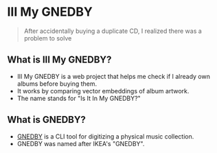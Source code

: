 # III My GNEDBY

> After accidentally buying a duplicate CD, I realized there was a problem to solve

## What is III My GNEDBY?

- III My GNEDBY is a web project that helps me check if I already own albums before buying them.
- It works by comparing vector embeddings of album artwork.
- The name stands for "Is It In My GNEDBY?"

## What is GNEDBY?

- [GNEDBY](https://crates.io/crates/gnedby) is a CLI tool for digitizing a physical music collection.
- GNEDBY was named after IKEA's "GNEDBY".
